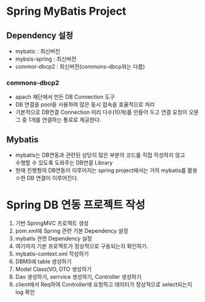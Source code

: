 # Spring MyBatis Project

## Dependency 설정
* mybatic : 최신버전
* mybsis-spring : 최신버전
* commor-dbcp2 : 최신버전(commons-dbcp와는 다름)

### commons-dbcp2
* apach 재단에서 만든 DB Connection 도구
* DB 연결을 pool을 사용하여 많은 동시 접속을 효율적으로 처리
* 기본적으로 DB연결 Connection 미리 다수(10개)를 만들어 두고 연결 요청이 오묜 그 중 1개를 연결하는 통로로 제공한다.

## Mybatis
* mybatis는 DB연동과 관련된 상당히 많은 부분의 코드를 직접 작성하지 않고  
수행할 수 있도록 도와주는 DB연결 Library
* 현재 진행형의 DB연동이 이루어지는 spring project에서는 거의 mybatis를 활용ㅇ한 DB 연결이 이루어진다.

# Spring DB 연동 프로젝트 작성
1. 기번 SpringMVC 프로젝트 생성
2. pom.xml에 Spring 관련 기본 Dependency 설정
3. mybatis 관련 Dependency 설정
4. 여기까지 기본 프로젝트가 정상적으로 구동되는지 확인하기.
5. mybatis-context.xml 작성하기
6. DBMS에 table 생성하기
7. Model Class(VO, DTO 생성하기
8. Dao 생성하기, serrvice 생성하기, Controller 생성하기
9. client에서 Req하여 Controller에 요청하고 데이터가 정상적으로 select되는지 log 확인